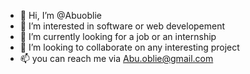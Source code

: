 - 👋 Hi, I’m @Abuoblie
- 👀 I’m interested in software or web developement
- 🌱 I’m currently looking for a job or an internship
- 💞️ I’m looking to collaborate on any interesting project
- 📫 you can reach me via Abu.oblie@gmail.com

<!---
Abuoblie/Abuoblie is a ✨ special ✨ repository because its `README.md` (this file) appears on your GitHub profile.
You can click the Preview link to take a look at your changes.
--->

